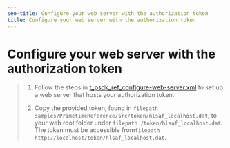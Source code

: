 ```yaml
---
seo-title: Configure your web server with the authorization token
title: Configure your web server with the authorization token
---
```


# Configure your web server with the authorization token

>1. Follow the steps in [t_psdk_ref_configure-web-server.xml](t_psdk_ref_configure-web-server.md) to set up a web server that hosts your authorization token.
>   
>1. Copy the provided token, found in `filepath samples/PrimetimeReference/src/token/hlsaf_localhost.dat`, to your web root folder under `filepath /token/hlsaf_localhost.dat`.
>   The token must be accessible from`filepath http://localhost/token/hlsaf_localhost.dat`.
>   
>   

